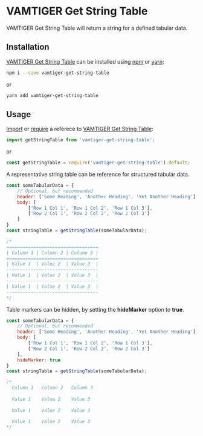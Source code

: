 # VAMTIGER Get String Table
VAMTIGER Get String Table will return a string for a defined tabular data.

## Installation
[VAMTIGER Get String Table](https://github.com/vamtiger-project/vamtiger-get-string-table) can be installed using [npm](https://www.npmjs.com/) or [yarn]():
```bash
npm i --save vamtiger-get-string-table
```
or
```bash
yarn add vamtiger-get-string-table
```

## Usage
[Import](https://developer.mozilla.org/en-US/docs/Web/JavaScript/Reference/Statements/import) or [require](https://nodejs.org/api/modules.html#modules_require) a referece to [VAMTIGER Get String Table](https://github.com/vamtiger-project/vamtiger-get-string-table):
```javascript
import getStringTable from 'vamtiger-get-string-table';
```
or
```javascript
const getStringTable = require('vamtiger-get-string-table').default;
```

A representative string table can be reference for structured tabular data.
```javascript
const someTabularData = {
    // Optional, but recommended
    header: ['Some Heading', 'Another Heading', 'Yet Another Heading'],
    body: [
        ['Row 1 Col 1', 'Row 1 Col 2', 'Row 1 Col 3'],
        ['Row 2 Col 1', 'Row 2 Col 2', 'Row 2 Col 3']
    ]
}
const stringTable = getStringTable(someTabularData);

/*
==================================
| Column 1 | Column 2 | Column 3 |
==================================
| Value 1  | Value 2  | Value 3  |
----------------------------------
| Value 1  | Value 2  | Value 3  |
----------------------------------
| Value 1  | Value 2  | Value 3  |
----------------------------------
*/
```

Table markers can be hidden, by setting the __**hideMarker**__ option to __**true**__.
```javascript
const someTabularData = {
    // Optional, but recommended
    header: ['Some Heading', 'Another Heading', 'Yet Another Heading'],
    body: [
        ['Row 1 Col 1', 'Row 1 Col 2', 'Row 1 Col 3'],
        ['Row 2 Col 1', 'Row 2 Col 2', 'Row 2 Col 3']
    ],
    hideMarker: true
}
const stringTable = getStringTable(someTabularData);

/*
  Column 1   Column 2   Column 3  
                                  
  Value 1    Value 2    Value 3   
                                  
  Value 1    Value 2    Value 3   
                                  
  Value 1    Value 2    Value 3  
*/
```
